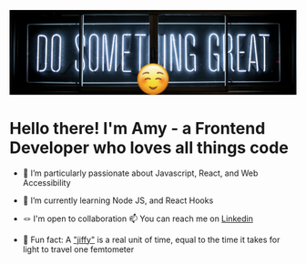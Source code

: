 ![](./git-banner.png)

# Hello there! I'm Amy - a Frontend Developer who loves all things code

- 🤖 I’m particularly passionate about Javascript, React, and Web Accessibility
  
- 🦋 I’m currently learning Node JS, and React Hooks

- 🪢 I'm open to collaboration 📫 You can reach me on [Linkedin](https://www.linkedin.com/in/amyspencercodes/)

- 🌟 Fun fact: A ["jiffy"](https://en.wikipedia.org/wiki/Jiffy_(time)) is a real unit of time, equal to the time it takes for light to travel one femtometer


